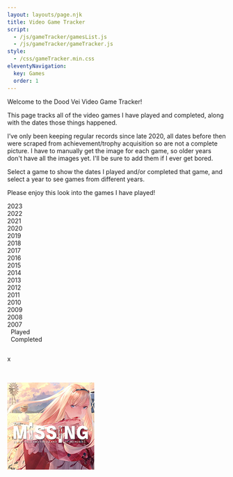 ```yaml
---
layout: layouts/page.njk
title: Video Game Tracker
script:
  - /js/gameTracker/gamesList.js
  - /js/gameTracker/gameTracker.js
style:
  - /css/gameTracker.min.css
eleventyNavigation:
  key: Games
  order: 1
---
```


Welcome to the Dood Vei Video Game Tracker!

This page tracks all of the video games I have played and completed, along with the dates those things happened.

I’ve only been keeping regular records since late 2020, all dates before then were scraped from achievement/trophy acquisition so are not a complete picture. I have to manually get the image for each game, so older years don't have all the images yet. I'll be sure to add them if I ever get bored.

Select a game to show the dates I played and/or completed that game, and select a year to see games from different years.

Please enjoy this look into the games I have played!

<div class="year yearChosen" data-year="2023">2023</div>
<div class="year" data-year="2022">2022</div>
<div class="year" data-year="2021">2021</div>
<div class="year" data-year="2020">2020</div>
<div class="year" data-year="2019">2019</div>
<div class="year" data-year="2018">2018</div>
<div class="year" data-year="2017">2017</div>
<div class="year" data-year="2016">2016</div>
<div class="year" data-year="2015">2015</div>
<div class="year" data-year="2014">2014</div>
<div class="year" data-year="2013">2013</div>
<div class="year" data-year="2012">2012</div>
<div class="year" data-year="2011">2011</div>
<div class="year" data-year="2010">2010</div>
<div class="year" data-year="2009">2009</div>
<div class="year" data-year="2008">2008</div>
<div class="year" data-year="2007">2007</div>

<div class="examples">
    <div class="playedExample"><span>&nbsp;</span> Played</div>
    <div class="completedExample"><span>&nbsp;</span> Completed</div>
</div>

<div id="gameTrackerTop">

<table class="yearTable">
<thead></thead>
<tbody id="yearTableBody"></tbody>
</table>

<div id="gameInformation">
        <div id="infoClose">x</div>
        <img id="gameImg">
        <div id="gameName"></div>
        <div id="gamePlatform"></div>
        <div id="gameMore"></div>
</div>

</div>
<div id='gameDate'><h2></h2></div>
<div id='gamesIcons'>
<img src="img/0.jpg">
</div>